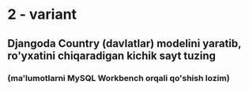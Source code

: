 # 2 - variant
## Djangoda Country (davlatlar) modelini yaratib, ro'yxatini chiqaradigan kichik sayt tuzing
### (ma'lumotlarni MySQL Workbench orqali qo'shish lozim)